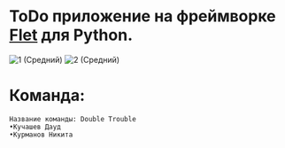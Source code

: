 # ToDo приложение на фреймворке [Flet](https://flet.dev/) для Python.
![1 (Средний)](https://github.com/MainEditor/ToDoApp/assets/98752769/83d46b14-8262-4996-a666-729f2846b550)
![2 (Средний)](https://github.com/MainEditor/ToDoApp/assets/98752769/24bf2632-8109-4731-960e-ffe45c097f03)

# Команда:
```
Название команды: Double Trouble
•Кучашев Дауд
•Курманов Никита
```
